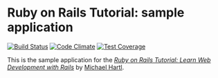 # Ruby on Rails Tutorial: sample application

[![Build Status](https://travis-ci.org/hanazuki/railstutorial.svg?branch=chapter8)](https://travis-ci.org/hanazuki/railstutorial)
[![Code Climate](https://codeclimate.com/github/hanazuki/railstutorial/badges/gpa.svg)](https://codeclimate.com/github/hanazuki/railstutorial)
[![Test Coverage](https://codeclimate.com/github/hanazuki/railstutorial/badges/coverage.svg)](https://codeclimate.com/github/hanazuki/railstutorial/coverage)

This is the sample application for the [*Ruby on Rails Tutorial: Learn Web Development with Rails*](http://www.railstutorial.org/) by [Michael Hartl](http://www.michaelhartl.com/).
